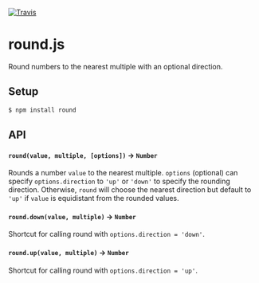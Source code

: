 [![Travis](https://img.shields.io/travis/bendrucker/round.js.svg?style=flat-square)](https://travis-ci.org/bendrucker/round.js)

round.js
========

Round numbers to the nearest multiple with an optional direction.

## Setup

```js
$ npm install round
```

## API

#### `round(value, multiple, [options])` -> `Number`
Rounds a number `value` to the nearest multiple. `options` (optional) can specify `options.direction` to `'up'` or `'down'` to specify the rounding direction. Otherwise, `round` will choose the nearest direction but default to `'up'` if `value` is equidistant from the rounded values.

#### `round.down(value, multiple)` -> `Number`

Shortcut for calling round with `options.direction = 'down'`.

#### `round.up(value, multiple)` -> `Number`

Shortcut for calling round with `options.direction = 'up'`.
